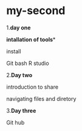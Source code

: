 # my-second
1.**day one**

**intallation of tools***

install

Git bash R studio

2.**Day two**

introduction to share

navigating files and diretory

3.**Day three**

Git hub



